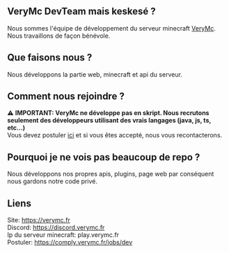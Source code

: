 ## **VeryMc DevTeam mais keskesé ?**

Nous sommes l'équipe de développement du serveur minecraft [VeryMc](https://discord.verymc.fr). <br>
Nous travaillons de façon bénévole.

## **Que faisons nous ?**

Nous développons la partie web, minecraft et api du serveur.

## **Comment nous rejoindre ?**

⚠️ **IMPORTANT: VeryMc ne développe pas en skript. Nous recrutons seulement des développeurs utilisant des vrais langages (java, js, ts, etc...)** <br>
Vous devez postuler [ici](https://comply.verymc.fr/jobs/dev) et si vous êtes accepté, nous vous recontacterons.

## Pourquoi je ne vois pas beaucoup de repo ?

Nous développons nos propres apis, plugins, page web par conséquent nous gardons notre code privé.

## Liens

Site: https://verymc.fr <br>
Discord: https://discord.verymc.fr <br>
Ip du serveur minecraft: play.verymc.fr <br>
Postuler: https://comply.verymc.fr/jobs/dev <br>
